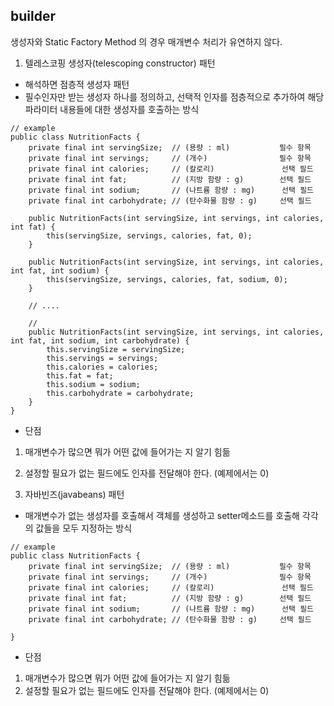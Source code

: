 ## builder

생성자와 Static Factory Method 의 경우 매개변수 처리가 유연하지 않다.

1. 텔레스코핑 생성자(telescoping constructor) 패턴
- 해석하면 점층적 생성자 패턴
- 필수인자만 받는 생성자 하나를 정의하고, 선택적 인자를 점층적으로 추가하여 해당 파라미터 내용들에 대한 생성자를 호출하는 방식

<pre><code>// example
public class NutritionFacts {
    private final int servingSize;  // (용량 : ml)           필수 항목
    private final int servings;     // (개수)                필수 항목
    private final int calories;     // (칼로리)               선택 필드
    private final int fat;          // (지방 함량 : g)        선택 필드
    private final int sodium;       // (나트륨 함량 : mg)      선택 필드
    private final int carbohydrate; // (탄수화물 함량 : g)     선택 필드

    public NutritionFacts(int servingSize, int servings, int calories, int fat) {
        this(servingSize, servings, calories, fat, 0);
    }

    public NutritionFacts(int servingSize, int servings, int calories, int fat, int sodium) {
        this(servingSize, servings, calories, fat, sodium, 0);
    }

    // ....
    
    // 
    public NutritionFacts(int servingSize, int servings, int calories, int fat, int sodium, int carbohydrate) {
        this.servingSize = servingSize;
        this.servings = servings;
        this.calories = calories;
        this.fat = fat;
        this.sodium = sodium;
        this.carbohydrate = carbohydrate;
    }
}
</code></pre>
- 단점
1. 매개변수가 많으면 뭐가 어떤 값에 들어가는 지 알기 힘듦
2. 설정할 필요가 없는 필드에도 인자를 전달해야 한다. (예제에서는 0)


2. 자바빈즈(javabeans) 패턴
- 매개변수가 없는 생성자를 호출해서 객체를 생성하고 setter메소드를 호출해 각각의 값들을 모두 지정하는 방식

<pre><code>// example
public class NutritionFacts {
    private final int servingSize;  // (용량 : ml)           필수 항목
    private final int servings;     // (개수)                필수 항목
    private final int calories;     // (칼로리)               선택 필드
    private final int fat;          // (지방 함량 : g)        선택 필드
    private final int sodium;       // (나트륨 함량 : mg)      선택 필드
    private final int carbohydrate; // (탄수화물 함량 : g)     선택 필드

}
</code></pre>
- 단점
1. 매개변수가 많으면 뭐가 어떤 값에 들어가는 지 알기 힘듦
2. 설정할 필요가 없는 필드에도 인자를 전달해야 한다. (예제에서는 0)
